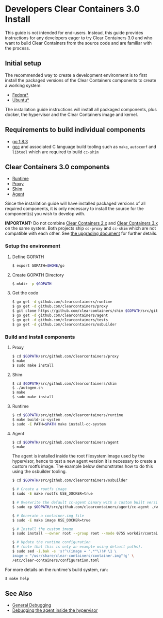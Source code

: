 # Developers Clear Containers 3.0 Install

This guide is not intended for end-users. Instead, this guide provides
instructions for any developers eager to try Clear Containers 3.0 and who
want to build Clear Containers from the source code and are familiar with the
process.

## Initial setup

The recommended way to create a development environment is to first install the
packaged versions of the Clear Containers components to create a working
system:

  * [Fedora*](fedora-installation-guide.md)
  * [Ubuntu*](ubuntu-installation-guide.md)

The installation guide instructions will install all packaged
components, plus docker, the hypervisor and the Clear Containers image
and kernel.

## Requirements to build individual components

  * [go 1.8.3](https://golang.org/)
  * [gcc](https://gcc.gnu.org/) and associated C language build tooling
    such as `make`, `autoconf` and `libtool` which are required
    to build `cc-shim`

## Clear Containers 3.0 components

  * [Runtime](https://github.com/clearcontainers/runtime)
  * [Proxy](https://github.com/clearcontainers/proxy)
  * [Shim](https://github.com/clearcontainers/shim)
  * [Agent](https://github.com/clearcontainers/agent)

Since the installation guide will have installed packaged versions of
all required components, it is only necessary to install the source for
the component(s) you wish to develop with.

**IMPORTANT:** Do not combine [Clear Containers 2.x](https://github.com/01org/cc-oci-runtime) and [Clear Containers 3.x](https://github.com/clearcontainers) on the same system.
Both projects ship `cc-proxy` and `cc-shim` which are not compatible with each other.
See [the upgrading document](upgrading.md) for further details.

### Setup the environment

1. Define GOPATH

   ```bash
   $ export GOPATH=$HOME/go
   ```

2. Create GOPATH Directory

   ```bash
   $ mkdir -p $GOPATH
   ```

3. Get the code

   ```bash
   $ go get -d github.com/clearcontainers/runtime
   $ go get -d github.com/clearcontainers/proxy
   $ git clone https://github.com/clearcontainers/shim $GOPATH/src/github.com/clearcontainers/shim
   $ go get -d github.com/clearcontainers/agent
   $ go get -d github.com/clearcontainers/tests
   $ go get -d github.com/clearcontainers/osbuilder
   ```

### Build and install components

1. Proxy

   ```bash
   $ cd $GOPATH/src/github.com/clearcontainers/proxy
   $ make
   $ sudo make install
   ```

2. Shim

   ```bash
   $ cd $GOPATH/src/github.com/clearcontainers/shim
   $ ./autogen.sh
   $ make
   $ sudo make install
   ```

3. Runtime

   ```bash
   $ cd $GOPATH/src/github.com/clearcontainers/runtime
   $ make build-cc-system
   $ sudo -E PATH=$PATH make install-cc-system
   ```

4. Agent

   ```bash
   $ cd $GOPATH/src/github.com/clearcontainers/agent
   $ make
   ```

   The agent is installed inside the root filesystem image
   used by the hypervisor, hence to test a new agent version it is
   necessary to create a custom rootfs image. The example below
   demonstrates how to do this using the osbuilder tooling.

   ```bash
   $ cd $GOPATH/src/github.com/clearcontainers/osbuilder

   $ # Create a rootfs image
   $ sudo -E make rootfs USE_DOCKER=true

   $ # Overwrite the default cc-agent binary with a custom built version
   $ sudo cp $GOPATH/src/github.com/clearcontainers/agent/cc-agent ./workdir/rootfs/usr/bin/cc-agent

   $ # Generate a container.img file
   $ sudo -E make image USE_DOCKER=true

   $ # Install the custom image
   $ sudo install --owner root --group root --mode 0755 workdir/container.img /usr/share/clear-containers/

   $ # Update the runtime configuration
   $ # (note that this is only an example using default paths).
   $ sudo sed -i.bak -e 's!^\(image = ".*"\)!# \1 \
   image = "/usr/share/clear-containers/container.img"!g' \
   /etc/clear-containers/configuration.toml
   
For more details on the runtime's build system, run:

```bash
$ make help
```

## See Also

  * [General Debugging](../README.md#debugging)
  * [Debugging the agent inside the hypervisor](debug-agent.md)
